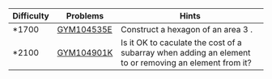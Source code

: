 | Difficulty | Problems | Hints |
| -------- | -------- | -------- |
| *1700 | [GYM104535E](https://codeforces.com/gym/104535/problem/911.E) | Construct a hexagon of an area $3$ . |
| *2100 | [GYM104901K](https://codeforces.com/gym/104901/problem/K) | Is it OK to caculate the cost of a subarray when adding an element to or removing an element from it? |
